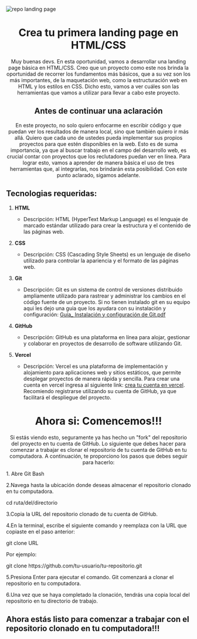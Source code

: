 ![repo landing page](https://github.com/jonadev-ok/landingPageBasic/assets/139663304/f66a5024-7e1c-4c44-96cf-1801066e906d)

<h1 align="center">Crea tu primera landing page en HTML/CSS</h1>

<p align="center">
 Muy buenas devs. En esta oportunidad, vamos a desarrollar una landing page básica en HTML/CSS. Creo que un proyecto como este nos brinda la oportunidad de recorrer los fundamentos más básicos, que a su vez son los más importantes, de la maquetación web, como la estructuración web en HTML y los estilos en CSS. Dicho esto, vamos a ver cuáles son las herramientas que vamos a utilizar para llevar a cabo este proyecto.
</p>

<h2 align="center">Antes de continuar una aclaración</h2>

<p align="center">
En este proyecto, no solo quiero enfocarme en escribir código y que puedan ver los resultados de manera local, sino que también quiero ir más allá. Quiero que cada uno de ustedes pueda implementar sus propios proyectos para que estén disponibles en la web. Esto es de suma importancia, ya que al buscar trabajo en el campo del desarrollo web, es crucial contar con proyectos que los reclutadores puedan ver en línea. Para lograr esto, vamos a aprender de manera básica el uso de tres herramientas que, al integrarlas, nos brindarán esta posibilidad. Con este punto aclarado, sigamos adelante.
</p>

<h2 align="left">Tecnologias requeridas:</h2>

1. **HTML**
   - Descripción: HTML (HyperText Markup Language) es el lenguaje de marcado estándar utilizado para crear la estructura y el contenido de las páginas web.

2. **CSS**
   - Descripción: CSS (Cascading Style Sheets) es un lenguaje de diseño utilizado para controlar la apariencia y el formato de las páginas web.

3. **Git**
   - Descripción: Git es un sistema de control de versiones distribuido ampliamente utilizado para rastrear y administrar los cambios en el código fuente de un proyecto. Si no tienen instalado git en su equipo aqui les dejo una guia que los ayudara con su instalación y configuración: [Guía_ Instalación y configuración de Git.pdf](https://github.com/jonadev-ok/landingPageBasic/files/12065583/Guia_.Instalacion.y.configuracion.de.Git.pdf)

4. **GitHub**
   - Descripción: GitHub es una plataforma en línea para alojar, gestionar y colaborar en proyectos de desarrollo de software utilizando Git.

5. **Vercel**
   - Descripción: Vercel es una plataforma de implementación y alojamiento para aplicaciones web y sitios estáticos, que permite desplegar proyectos de manera rápida y sencilla. Para crear una cuenta en vercel ingresa al siguiente link: [crea tu cuenta en vercel](https://vercel.com/signup). Recomiendo registrarse utilizando su cuenta de GitHub, ya que facilitará el despliegue del proyecto.


<h1 align='center'>Ahora si: Comencemos!!!</h1>
<p align="center">
Si estás viendo esto, seguramente ya has hecho un "fork" del repositorio del proyecto en tu cuenta de GitHub. Lo siguiente que debes hacer para comenzar a trabajar es clonar el repositorio de tu cuenta de GitHub en tu computadora. A continuación, te proporciono los pasos que debes seguir para hacerlo:
</p>
1. Abre Git Bash

2.Navega hasta la ubicación donde deseas almacenar el repositorio clonado en tu computadora.

cd ruta/del/directorio

3.Copia la URL del repositorio clonado de tu cuenta de GitHub.

4.En la terminal, escribe el siguiente comando y reemplaza <URL> con la URL que copiaste en el paso anterior:

<p>git clone URL</p> 

Por ejemplo:

<p>git clone https://github.com/tu-usuario/tu-repositorio.git</p>

5.Presiona Enter para ejecutar el comando. Git comenzará a clonar el repositorio en tu computadora.

6.Una vez que se haya completado la clonación, tendrás una copia local del repositorio en tu directorio de trabajo.

<h2>Ahora estás listo para comenzar a trabajar con el repositorio clonado en tu computadora!!!</h2>
